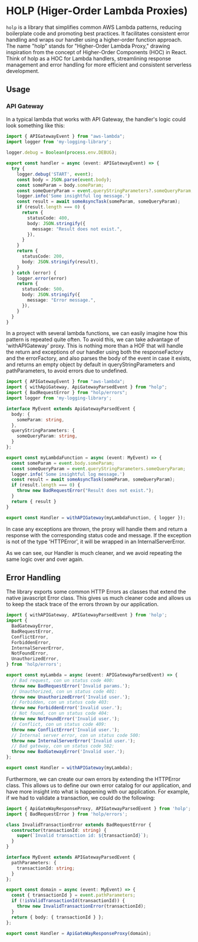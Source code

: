 # HOLP (Higer-Order Lambda Proxies)
`holp` is a library that simplifies common AWS Lambda patterns, reducing boilerplate code and promoting best practices. It facilitates consistent error handling and wraps our handler using a higher-order function approach. The name "holp" stands for "Higher-Order Lambda Proxy," drawing inspiration from the concept of Higher-Order Components (HOC) in React. Think of holp as a HOC for Lambda handlers, streamlining response management and error handling for more efficient and consistent serverless development.
## Usage
### API Gateway
In a typical lambda that works with API Gateway, the handler's logic could look something like this:

```typescript
import { APIGatewayEvent } from "aws-lambda";
import logger from 'my-logging-library';
  
logger.debug = Boolean(process.env.DEBUG);

export const handler = async (event: APIGatewayEvent) => {
  try {
    logger.debug('START', event);
    const body = JSON.parse(event.body);
    const someParam = body.someParam;
    const someQueryParam = event.queryStringParameters?.someQueryParam;
    logger.info('Some insightful log message.')
    const result = await someAsyncTask(someParam, someQueryParam);
    if (result.length === 0) {
      return {
        statusCode: 400,
        body: JSON.stringify({
          message: "Result does not exist.",
        }),
      }
    }
    return {
      statusCode: 200,
      body: JSON.stringify(result),
    }
  } catch (error) {
    logger.error(error)
    return {
      statusCode: 500,
      body: JSON.stringify({
        message: "Error message.",
      }),
    }
  }
}
```
In a proyect with several lambda functions, we can easily imagine how this pattern is repeated quite often. To avoid this, we can take advantage of 'withAPIGateway' proxy. This is nothing more than a HOF that will handle the return and exceptions of our handler using both the responseFactory and the errorFactory, and also parses the body of the event in case it exists, and returns an empty object by default in queryStringParameters and pathParameters, to avoid errors due to undefined.

```typescript
import { APIGatewayEvent } from "aws-lambda";
import { withApiGateway, ApiGatewayParsedEvent } from "holp";
import { BadRequestError } from "holp/errors";
import logger from 'my-logging-library';

interface MyEvent extends ApiGatewayParsedEvent {
  body: {
    someParam: string,
  },
  queryStringParameters: {
    someQueryParam: string,
  }
};

export const myLambdaFunction = async (event: MyEvent) => {
  const someParam = event.body.someParam;
  const someQueryParam = event.queryStringParameters.someQueryParam;
  logger.info('Some insightful log message.')
  const result = await someAsyncTask(someParam, someQueryParam);
  if (result.length === 0) {
    throw new BadRequestError("Result does not exist.");
  }
  return { result }
}

export const Handler = withAPIGateway(myLambdaFunction, { logger });
```

In case any exceptions are thrown, the proxy will handle them and return a response with the corresponding status code and message. If the exception is not of the type 'HTTPError', it will be wrapped in an InternalServerError.

As we can see, our Handler is much cleaner, and we avoid repeating the same logic over and over again.

## Error Handling
The library exports some common HTTP Errors as classes that extend the native javascript Error class. This gives us much cleaner code and allows us to keep the stack trace of the errors thrown by our application.

```typescript
import { withAPIGateway, APIGatewayParsedEvent } from 'holp';
import {
  BadGatewayError,
  BadRequestError,
  ConflictError,
  ForbiddenError,
  InternalServerError,
  NotFoundError,
  UnauthorizedError,
} from 'holp/errors';

export const myLambda = async (event: APIGatewayParsedEvent) => {
  // Bad request, con un status code 400:
  throw new BadRequestError('Invalid params.');
  // Unauthorized, con un status code 401:
  throw new UnauthorizedError('Invalid user.');
  // Forbidden, con un status code 403:
  throw new ForbiddenError('Invalid user.');
  // Not found, con un status code 404:
  throw new NotFoundError('Invalid user.');
  // Conflict, con un status code 409:
  throw new ConflictError('Invalid user.');
  // Internal server error, con un status code 500:
  throw new InternalServerError('Invalid user.');
  // Bad gateway, con un status code 502:
  throw new BadGatewayError('Invalid user.');
};

export const Handler = withAPIGateway(myLambda);
```
Furthermore, we can create our own errors by extending the HTTPError class. This allows us to define our own error catalog for our application, and have more insight into what is happening with our application. For example, if we had to validate a transaction, we could do the following:

```typescript
import { ApiGateWayResponseProxy, APIGatewayParsedEvent } from 'holp';
import { BadRequestError } from 'holp/errors';

class InvalidTransactionError extends BadRequestError {
  constructor(transactionId: string) {
    super(`Invalid transaction id: ${transactionId}`);
  }
}

interface MyEvent extends APIGatewayParsedEvent {
  pathParameters: {
    transactionId: string;
  }
};

export const domain = async (event: MyEvent) => {
  const { transactionId } = event.pathParameters;
  if (!isValidTransactionId(transactionId)) {
    throw new InvalidTransactionError(transactionId);
  }
  return { body: { transactionId } };
};

export const Handler = ApiGateWayResponseProxy(domain);
```
